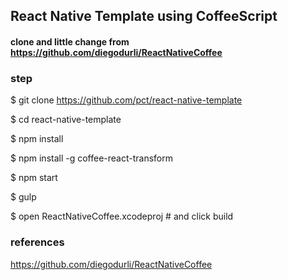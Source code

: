 ## React Native Template using CoffeeScript

#### clone and little change from https://github.com/diegodurli/ReactNativeCoffee

### step

$ git clone https://github.com/pct/react-native-template

$ cd react-native-template

$ npm install

$ npm install -g coffee-react-transform

$ npm start

$ gulp

$ open ReactNativeCoffee.xcodeproj # and click build

### references 

https://github.com/diegodurli/ReactNativeCoffee
